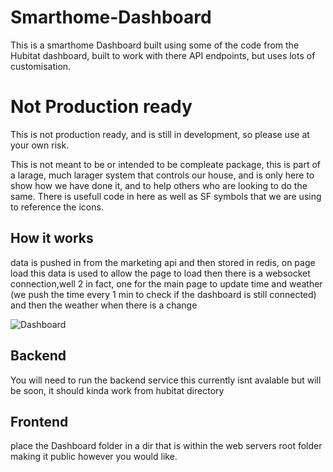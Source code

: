 # Smarthome-Dashboard

This is a smarthome Dashboard built using some of the code from the Hubitat dashboard, built to work with there API endpoints, but uses lots of customisation.

# Not Production ready 
<!-- make text red -->
This is not production ready, and is still in development, so please use at your own risk. 

This is not meant to be or intended to be compleate package, this is part of a larage, much larager system that controls our house, and is only here to show how we have done it, and to help others who are looking to do the same. There is usefull code in here as well as SF symbols that we are using to reference the icons.

## How it works

data is pushed in from the marketing api and then stored in redis, on page load this data is used to allow the page to load
then there is a websocket connection,well 2 in fact, one for the main page to update time and weather (we push the time every 1 min to check if the dashboard is still connected) and then the weather when there is a change

![Dashboard](https://github.com/thomasdye12/Smarthome-Dashboard/blob/main/images/Dashboard.png?raw=true)

## Backend

You will need to run the backend service this currently isnt avalable but will be soon, it should kinda work from hubitat directory

## Frontend

place the Dashboard folder in a dir that is within the web servers root folder making it public however you would like.

